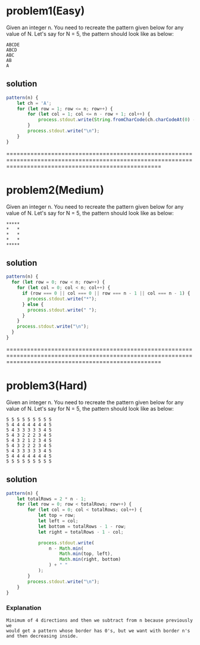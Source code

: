 # problem1(Easy)

Given an integer n. You need to recreate the pattern given below for any value of N. Let's say for N = 5, the pattern should look like as below:

```NA
ABCDE  
ABCD  
ABC  
AB  
A
```

## solution

```javascript
pattern(n) {
    let ch = 'A';
    for (let row = 1; row <= n; row++) {
        for (let col = 1; col <= n - row + 1; col++) {
            process.stdout.write(String.fromCharCode(ch.charCodeAt(0) - 1 + col));
        }
        process.stdout.write("\n");
    }
}
```

=========================================================================================================================================================

# problem2(Medium)

Given an integer n. You need to recreate the pattern given below for any value of N. Let's say for N = 5, the pattern should look like as below:

```NA
*****
*   *
*   *
*   *
*****
```

## solution

```javascript
pattern(n) {
  for (let row = 0; row < n; row++) {
    for (let col = 0; col < n; col++) {
      if (row === 0 || col === 0 || row === n - 1 || col === n - 1) {
        process.stdout.write("*");
      } else {
        process.stdout.write(" ");
      }
    }
    process.stdout.write("\n");
  }
}
```

=========================================================================================================================================================

# problem3(Hard)

Given an integer n. You need to recreate the pattern given below for any value of N. Let's say for N = 5, the pattern should look like as below:

```NA
5 5 5 5 5 5 5 5 5 
5 4 4 4 4 4 4 4 5 
5 4 3 3 3 3 3 4 5 
5 4 3 2 2 2 3 4 5 
5 4 3 2 1 2 3 4 5 
5 4 3 2 2 2 3 4 5 
5 4 3 3 3 3 3 4 5 
5 4 4 4 4 4 4 4 5 
5 5 5 5 5 5 5 5 5
```

## solution

```javascript
pattern(n) {
    let totalRows = 2 * n - 1;
    for (let row = 0; row < totalRows; row++) {
        for (let col = 0; col < totalRows; col++) {
            let top = row;
            let left = col;
            let bottom = totalRows - 1 - row;
            let right = totalRows - 1 - col;

            process.stdout.write(
                n - Math.min(
                    Math.min(top, left),
                    Math.min(right, bottom)
                ) + " "
            );
        }
        process.stdout.write("\n");
    }
}
```

### Explanation

```NA
Minimum of 4 directions and then we subtract from n because previously we 
would get a pattern whose border has 0's, but we want with border n's and then decreasing inside.
```